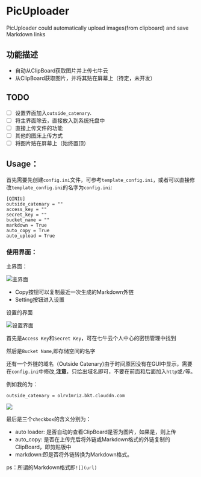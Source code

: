 # PicUploader

PicUploader could automatically upload images(from clipboard) and save Markdown links

## 功能描述

- 自动从ClipBoard获取图片并上传七牛云
- 从ClipBoard获取图片，并将其贴在屏幕上（待定，未开发）

## TODO

- [ ] 设置界面加入`outside_catenary`.
- [ ] 将主界面除去，直接放入到系统托盘中
- [ ] 直接上传文件的功能
- [ ] 其他的图床上传方式
- [ ] 将图片贴在屏幕上（始终置顶）

## Usage：

首先需要先创建`config.ini`文件，可参考`template_config.ini`，或者可以直接修改`template_config.ini`的名字为`config.ini`:

```config
[QINIU]
outside_catenary = ""
access_key = ""
secret_key = ""
bucket_name = ""
markdown = True
auto_copy = True
auto_upload = True
```

### 使用界面：

主界面：

![主界面](http://olrv1mriz.bkt.clouddn.com/18-03-06/003800)

- Copy按钮可以复制最近一次生成的Markdown外链
- Setting按钮进入设置

设置的界面

![设置界面](http://olrv1mriz.bkt.clouddn.com/18-03-06/004122)

首先是`Access Key`和`Secret Key`，可在七牛云个人中心的密钥管理中找到

然后是`Bucket Name`,即存储空间的名字

还有一个外链的域名（Outside Catenary)由于时间原因没有在GUI中显示，需要在`config.ini`中修改,**注意**，只给出域名即可，不要在前面和后面加入`http`或`/`等。

例如我的为：

```config
outside_catenary = olrv1mriz.bkt.clouddn.com
```

![](http://olrv1mriz.bkt.clouddn.com/18-03-06/005415)

最后是三个`checkbox`的含义分别为：

- auto loader: 是否自动的查看ClipBoard是否为图片，如果是，则上传
- auto_copy: 是否在上传完后将外链或Markdown格式的外链复制的ClipBoard，即剪贴版中
- markdown:即是否将外链转换为Markdown格式。

ps：所谓的Markdown格式即`![](url)`